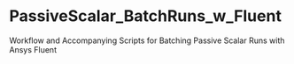 # PassiveScalar_BatchRuns_w_Fluent
Workflow and Accompanying Scripts for Batching Passive Scalar Runs with Ansys Fluent
